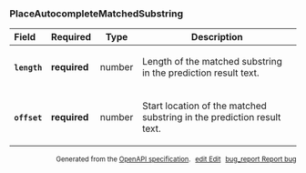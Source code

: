 <!--- This is a generated file, do not edit! -->
<!--- [START maps_http_schema_placeautocompletematchedsubstring] -->
<h3 class="schema-object" id="PlaceAutocompleteMatchedSubstring">PlaceAutocompleteMatchedSubstring</h3>

| Field                                                                                                                  | Required     | Type   | Description                                                                                                                  |
| :--------------------------------------------------------------------------------------------------------------------- | ------------ | ------ | ---------------------------------------------------------------------------------------------------------------------------- |
| <h4 id="PlaceAutocompleteMatchedSubstring-length" class="add-link schema-object-property-key"><code>length</code></h4> | **required** | number | <div class="nonref-property-description"><p>Length of the matched substring in the prediction result text.</p></div>         |
| <h4 id="PlaceAutocompleteMatchedSubstring-offset" class="add-link schema-object-property-key"><code>offset</code></h4> | **required** | number | <div class="nonref-property-description"><p>Start location of the matched substring in the prediction result text.</p></div> |

<p style="text-align: right; font-size: smaller;">Generated from the <a class="gc-analytics-event" data-category="GMP" data-label="openapi-github" href="https://github.com/googlemaps/openapi-specification" title="Google Maps Platform OpenAPI Specification" class="external">OpenAPI specification</a>.
<a class="gc-analytics-event" data-category="GMP" data-label="openapi-github-maps-http-schema-placeautocompletematchedsubstring" data-action="edit" style="margin-left: 5px;" href="https://github.com/googlemaps/openapi-specification/blob/main/specification/schemas/PlaceAutocompleteMatchedSubstring.yml" title="Edit on GitHub"><span class="material-icons">edit</span> Edit</a>
<a class="gc-analytics-event" data-category="GMP" data-label="openapi-github-maps-http-schema-placeautocompletematchedsubstring" data-action="bug" style="margin-left: 5px;" href="https://github.com/googlemaps/openapi-specification/issues/new?assignees=&labels=type%3A+bug%2C+triage+me&template=bug_report.md&title=[schemas] Bug - PlaceAutocompleteMatchedSubstring" title="File bug for schemas on GitHub"><span class="material-icons">bug_report</span> Report bug</a>
</p>

<!--- [END maps_http_schema_placeautocompletematchedsubstring] -->
